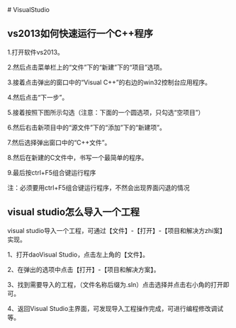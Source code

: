 <TOC />
# VisualStudio

## vs2013如何快速运行一个C++程序

1.打开软件vs2013。

2.然后点击菜单栏上的“文件”下的“新建”下的“项目”选项。

3.接着点击弹出的窗口中的“Visual C++”的右边的win32控制台应用程序。

4.然后点击“下一步”。

5.接着按照下图所示勾选（注意：下面的一个圆选项，只勾选“空项目”）

6.然后右击新项目中的“源文件”下的“添加”下的“新建项”。

7.然后选择弹出窗口中的“C++文件”。

8.然后在新建的C文件中，书写一个最简单的程序。

9.最后按ctrl+F5组合键运行程序

注：必须要用ctrl+F5组合键运行程序，不然会出现界面闪退的情况

## visual studio怎么导入一个工程

visual studio导入一个工程，可通过【文件】-【打开】-【项目和解决方zhi案】实现。

1、打开daoVisual Studio，点击左上角的【文件】。

2、在弹出的选项中点击【打开】-【项目和解决方案】。

3、找到需要导入的工程，（文件名称后缀为.sln）点击选择并点击右小角的打开即可。

4、返回Visual Studio主界面，可发现导入工程操作完成，可进行编程修改调试等。
